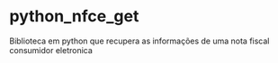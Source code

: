 # python_nfce_get
Biblioteca em python que recupera as informações de uma nota fiscal consumidor eletronica
